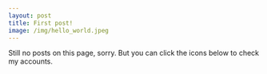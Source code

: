 ```yaml
---
layout: post
title: First post!
image: /img/hello_world.jpeg
---
```


Still no posts on this page, sorry. But you can click the icons below to check my accounts.
